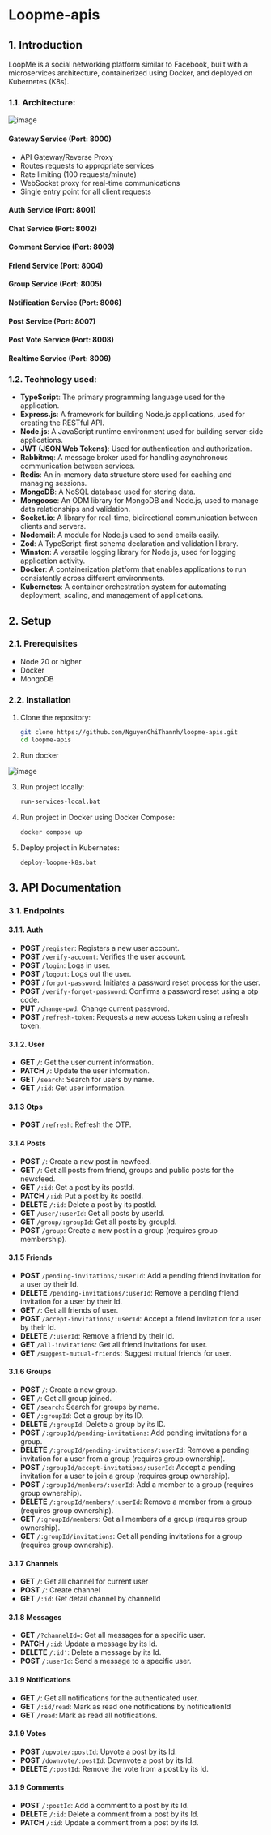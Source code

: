 # Loopme-apis

## 1. Introduction
LoopMe is a social networking platform similar to Facebook, built with a microservices architecture, containerized using Docker, and deployed on Kubernetes (K8s).

### 1.1. Architecture:

![image](https://github.com/user-attachments/assets/1d09b205-ae42-4625-91ca-f9ea289601f5)



#### Gateway Service (Port: 8000)
- API Gateway/Reverse Proxy
- Routes requests to appropriate services
- Rate limiting (100 requests/minute)
- WebSocket proxy for real-time communications
- Single entry point for all client requests

#### Auth Service (Port: 8001)

#### Chat Service (Port: 8002)

#### Comment Service (Port: 8003)

#### Friend Service (Port: 8004)

#### Group Service (Port: 8005)

#### Notification Service (Port: 8006)

#### Post Service (Port: 8007)

#### Post Vote Service (Port: 8008)

#### Realtime Service (Port: 8009)

### 1.2. Technology used:

- **TypeScript**: The primary programming language used for the application.
- **Express.js**: A framework for building Node.js applications, used for creating the RESTful API.
- **Node.js**: A JavaScript runtime environment used for building server-side applications.
- **JWT (JSON Web Tokens)**: Used for authentication and authorization.
- **Rabbitmq**: A message broker used for handling asynchronous communication between services.
- **Redis**: An in-memory data structure store used for caching and managing sessions.
- **MongoDB**: A NoSQL database used for storing data.
- **Mongoose**: An ODM library for MongoDB and Node.js, used to manage data relationships and validation.
- **Socket.io**: A library for real-time, bidirectional communication between clients and servers.
- **Nodemail**: A module for Node.js used to send emails easily.
- **Zod**: A TypeScript-first schema declaration and validation library.
- **Winston**: A versatile logging library for Node.js, used for logging application activity.
- **Docker**: A containerization platform that enables applications to run consistently across different environments.
- **Kubernetes**: A container orchestration system for automating deployment, scaling, and management of applications.
## 2. Setup

### 2.1. Prerequisites

- Node 20 or higher
- Docker
- MongoDB

### 2.2. Installation

1. Clone the repository:

   ```bash
   git clone https://github.com/NguyenChiThannh/loopme-apis.git
   cd loopme-apis
   ```
2. Run docker
   
![image](https://github.com/user-attachments/assets/cb73a73a-fdfb-42f7-9722-dcd957155e32)

3. Run project locally:
   
   ```bash
   run-services-local.bat
   ```
   
4. Run project in Docker using Docker Compose:

   ```bash
   docker compose up
   ```
   
5. Deploy project in Kubernetes:

   ```bash
   deploy-loopme-k8s.bat
   ```

## 3. API Documentation

### 3.1. Endpoints

#### 3.1.1. Auth
- **POST** `/register`: Registers a new user account.
- **POST** `/verify-account`: Verifies the user account.
- **POST** `/login`: Logs in user.
- **POST** `/logout`: Logs out the user.
- **POST** `/forgot-password`: Initiates a password reset process for the user.
- **POST** `/verify-forgot-password`: Confirms a password reset using a otp code.
- **PUT** `/change-pwd`: Change current password.
- **POST** `/refresh-token`: Requests a new access token using a refresh token.

#### 3.1.2. User
- **GET** `/`: Get the user current information.
- **PATCH** `/`: Update the user information.
- **GET** `/search`: Search for users by name.
- **GET** `/:id`: Get user information.

#### 3.1.3 Otps
- **POST** `/refresh`: Refresh the OTP.

#### 3.1.4 Posts
- **POST** `/`: Create a new post in newfeed.
- **GET** `/`: Get all posts from friend, groups and public posts for the newsfeed.
- **GET** `/:id`: Get a post by its postId.
- **PATCH** `/:id`: Put a post by its postId.
- **DELETE** `/:id`: Delete a post by its postId.
- **GET** `/user/:userId`: Get all posts by userId.
- **GET** `/group/:groupId`: Get all posts by groupId.
- **POST** `/group`: Create a new post in a group (requires group membership).

#### 3.1.5 Friends
- **POST** `/pending-invitations/:userId`: Add a pending friend invitation for a user by their Id.
- **DELETE** `/pending-invitations/:userId`: Remove a pending friend invitation for a user by their Id.
- **GET** `/`: Get all friends of user.
- **POST** `/accept-invitations/:userId`: Accept a friend invitation for a user by their Id.
- **DELETE** `/:userId`: Remove a friend by their Id.
- **GET** `/all-invitations`: Get all friend invitations for user.
- **GET** `/suggest-mutual-friends`: Suggest mutual friends for user.

#### 3.1.6 Groups
- **POST** `/`: Create a new group.
- **GET** `/`: Get all group joined.
- **GET** `/search`: Search for groups by name.
- **GET** `/:groupId`: Get a group by its ID.
- **DELETE** `/:groupId`: Delete a group by its ID.
- **POST** `/:groupId/pending-invitations`: Add pending invitations for a group.
- **DELETE** `/:groupId/pending-invitations/:userId`: Remove a pending invitation for a user from a group (requires group ownership).
- **POST** `/:groupId/accept-invitations/:userId`: Accept a pending invitation for a user to join a group (requires group ownership).
- **POST** `/:groupId/members/:userId`: Add a member to a group (requires group ownership).
- **DELETE** `/:groupId/members/:userId`: Remove a member from a group (requires group ownership).
- **GET** `/:groupId/members`: Get all members of a group (requires group ownership).
- **GET** `/:groupId/invitations`: Get all pending invitations for a group (requires group ownership).

#### 3.1.7 Channels
- **GET** `/`: Get all channel for current user
- **POST** `/`: Create channel
- **GET** `/:id`: Get detail channel by channelId

#### 3.1.8 Messages
- **GET** `/?channelId=`: Get all messages for a specific user.
- **PATCH** `/:id`: Update a message by its Id.
- **DELETE** `/:id'`: Delete a message by its Id.
- **POST** `/:userId`: Send a message to a specific user.

#### 3.1.9 Notifications
- **GET** `/`: Get all notifications for the authenticated user.
- **GET** `/:id/read`: Mark as read one notifications by notificationId
- **GET** `/read`: Mark as read all notifications.

#### 3.1.9 Votes
- **POST** `/upvote/:postId`: Upvote a post by its Id.
- **POST** `/downvote/:postId`: Downvote a post by its Id.
- **DELETE** `/:postId`: Remove the vote from a post by its Id.

#### 3.1.9 Comments
- **POST** `/:postId`: Add a comment to a post by its Id.
- **DELETE** `/:id`: Delete a comment from a post by its Id.
- **PATCH** `/:id`: Update a comment from a post by its Id.

